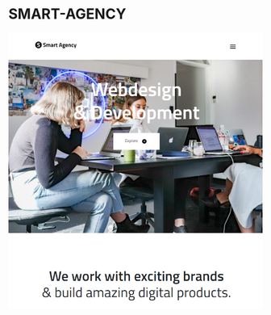 # SMART-AGENCY

![SMART AGENCY Landingpage](https://github.com/dianavile/SMART-AGENCY/blob/master/assets/images/Smart-Agency-Landingpage.PNG)

